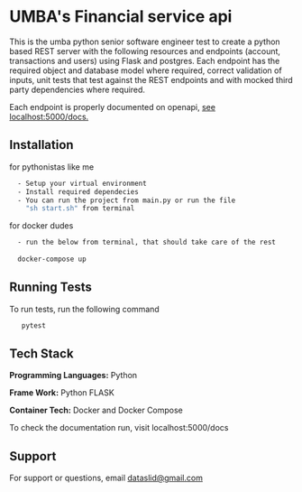 
# UMBA's Financial service api

This is the umba python senior software engineer test to create a python based REST server with the following resources and endpoints (account, transactions and users) using Flask
and postgres. Each endpoint has the required object and database model where
required, correct validation of inputs, unit tests that test against the REST endpoints and with mocked third party dependencies where required. 

Each endpoint is properly documented on openapi, <a href="localhost:5000/docs.">see localhost:5000/docs.</a>


## Installation
for pythonistas like me

```bash
  - Setup your virtual environment
  - Install required dependecies
  - You can run the project from main.py or run the file
    "sh start.sh" from terminal
```

for docker dudes

```bash
  - run the below from terminal, that should take care of the rest
  
  docker-compose up
```

## Running Tests
To run tests, run the following command

```bash
   pytest
```


## Tech Stack

**Programming Languages:** Python

**Frame Work:** Python FLASK

**Container Tech:** Docker and Docker Compose


To check the documentation run, visit localhost:5000/docs

## Support

For support or questions, email dataslid@gmail.com